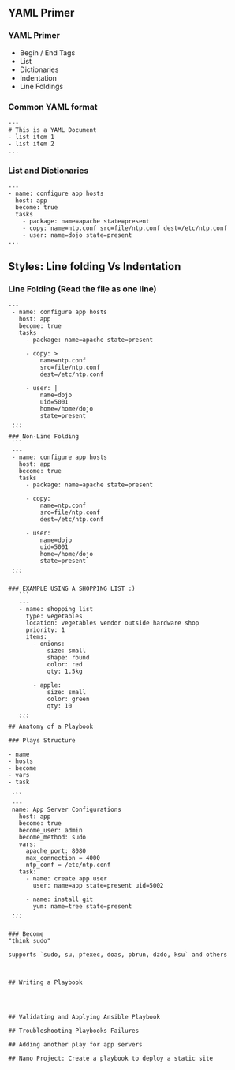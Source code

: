## YAML Primer

### YAML Primer
  - Begin / End Tags
  - List
  - Dictionaries
  - Indentation
  - Line Foldings

### Common YAML format
  ```
  ---
  # This is a YAML Document
  - list item 1
  - list item 2
  ...
  ```

### List and Dictionaries
  ```
  ---
  - name: configure app hosts
    host: app
    become: true
    tasks
      - package: name=apache state=present
      - copy: name=ntp.conf src=file/ntp.conf dest=/etc/ntp.conf
      - user: name=dojo state=present
  ...
  ```

## Styles: Line folding Vs Indentation
### Line Folding (Read the file as one line)
   ```
   ---
    - name: configure app hosts
      host: app
      become: true
      tasks
        - package: name=apache state=present

        - copy: >
            name=ntp.conf
            src=file/ntp.conf
            dest=/etc/ntp.conf

        - user: |
            name=dojo
            uid=5001
            home=/home/dojo
            state=present
    ...
    ```
### Non-Line Folding
    ```
    ---
    - name: configure app hosts
      host: app
      become: true
      tasks
        - package: name=apache state=present

        - copy:
            name=ntp.conf
            src=file/ntp.conf
            dest=/etc/ntp.conf

        - user:
            name=dojo
            uid=5001
            home=/home/dojo
            state=present
    ...
    ```

### EXAMPLE USING A SHOPPING LIST :)
      ```
      ---
      - name: shopping list
        type: vegetables
        location: vegetables vendor outside hardware shop
        priority: 1
        items:
          - onions:
              size: small
              shape: round
              color: red
              qty: 1.5kg

          - apple:
              size: small
              color: green
              qty: 10
      ...
      ```
## Anatomy of a Playbook

### Plays Structure

- name
- hosts
- become
- vars
- task

    ```
    ---
    name: App Server Configurations
      host: app
      become: true
      become_user: admin
      become_method: sudo
      vars:
        apache_port: 8080
        max_connection = 4000
        ntp_conf = /etc/ntp.conf
      task:
        - name: create app user
          user: name=app state=present uid=5002

        - name: install git
          yum: name=tree state=present
    ...
    ```

### Become
"think sudo"

supports `sudo, su, pfexec, doas, pbrun, dzdo, ksu` and others



## Writing a Playbook




## Validating and Applying Ansible Playbook

## Troubleshooting Playbooks Failures

## Adding another play for app servers

## Nano Project: Create a playbook to deploy a static site
